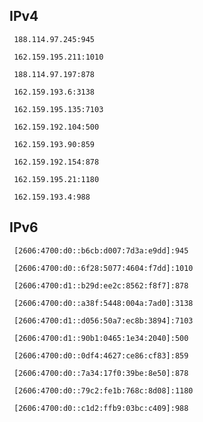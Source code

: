 ## IPv4
```
 188.114.97.245:945
```
```
 162.159.195.211:1010
```
```
 188.114.97.197:878
```
```
 162.159.193.6:3138
```
```
 162.159.195.135:7103
```
```
 162.159.192.104:500
```
```
 162.159.193.90:859
```
```
 162.159.192.154:878
```
```
 162.159.195.21:1180
```
```
 162.159.193.4:988
```

## IPv6
```
 [2606:4700:d0::b6cb:d007:7d3a:e9dd]:945
```
```
 [2606:4700:d0::6f28:5077:4604:f7dd]:1010
```
```
 [2606:4700:d1::b29d:ee2c:8562:f8f7]:878
```
```
 [2606:4700:d0::a38f:5448:004a:7ad0]:3138
```
```
 [2606:4700:d1::d056:50a7:ec8b:3894]:7103
```
```
 [2606:4700:d1::90b1:0465:1e34:2040]:500
```
```
 [2606:4700:d0::0df4:4627:ce86:cf83]:859
```
```
 [2606:4700:d0::7a34:17f0:39be:8e50]:878
```
```
 [2606:4700:d0::79c2:fe1b:768c:8d08]:1180
```
```
 [2606:4700:d0::c1d2:ffb9:03bc:c409]:988
```
